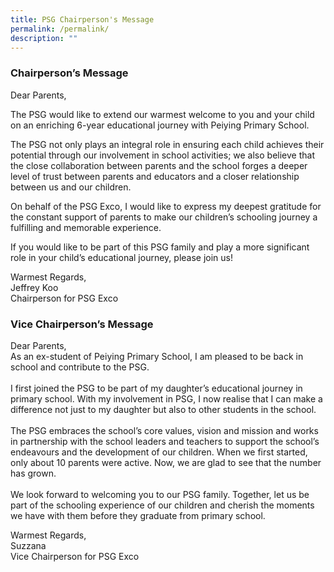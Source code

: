 ```yaml
---
title: PSG Chairperson's Message
permalink: /permalink/
description: ""
---
```

### Chairperson’s Message

Dear Parents,

The PSG would like to extend our warmest welcome to you and your child on an enriching 6-year educational journey with Peiying Primary School.

The PSG not only plays an integral role in ensuring each child achieves their potential through our involvement in school activities; we also believe that the close collaboration between parents and the school forges a deeper level of trust between parents and educators and a closer relationship between us and our children.

On behalf of the PSG Exco, I would like to express my deepest gratitude for the constant support of parents to make our children’s schooling journey a fulfilling and memorable experience.

If you would like to be part of this PSG family and play a more significant role in your child’s educational journey, please join us!

Warmest Regards,<br>
Jeffrey Koo<br>
Chairperson for PSG Exco 


### Vice Chairperson’s Message
Dear Parents,<br>
As an ex-student of Peiying Primary School, I am pleased to be back in school and contribute to the PSG. <br><br>
I first joined the PSG to be part of my daughter’s educational journey in primary school. With my involvement in PSG, I now realise that I can make a difference not just to my daughter but also to other students in the school. <br><br>
The PSG embraces the school’s core values, vision and mission and works in partnership with the school leaders and teachers to support the school’s endeavours and the development of our children. When we first started, only about 10 parents were active. Now, we are glad to see that the number has grown. <br><br>
We look forward to welcoming you to our PSG family. Together, let us be part of the schooling experience of our children and cherish the moments we have with them before they graduate from primary school. 

Warmest Regards,<br>
Suzzana<br>
Vice Chairperson for PSG Exco 
